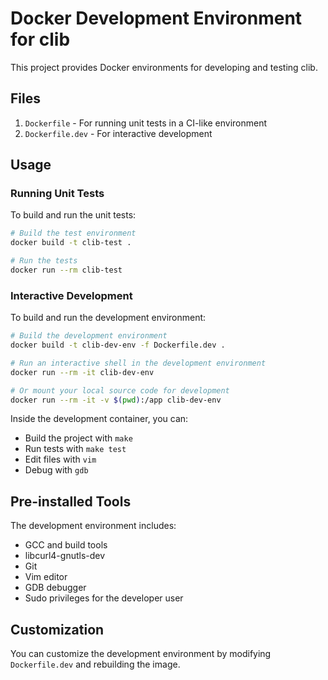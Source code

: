 # Docker Development Environment for clib

This project provides Docker environments for developing and testing clib.

## Files

1. `Dockerfile` - For running unit tests in a CI-like environment
2. `Dockerfile.dev` - For interactive development

## Usage

### Running Unit Tests

To build and run the unit tests:

```bash
# Build the test environment
docker build -t clib-test .

# Run the tests
docker run --rm clib-test
```

### Interactive Development

To build and run the development environment:

```bash
# Build the development environment
docker build -t clib-dev-env -f Dockerfile.dev .

# Run an interactive shell in the development environment
docker run --rm -it clib-dev-env

# Or mount your local source code for development
docker run --rm -it -v $(pwd):/app clib-dev-env
```

Inside the development container, you can:

- Build the project with `make`
- Run tests with `make test`
- Edit files with `vim`
- Debug with `gdb`

## Pre-installed Tools

The development environment includes:

- GCC and build tools
- libcurl4-gnutls-dev
- Git
- Vim editor
- GDB debugger
- Sudo privileges for the developer user

## Customization

You can customize the development environment by modifying `Dockerfile.dev` and rebuilding the image.